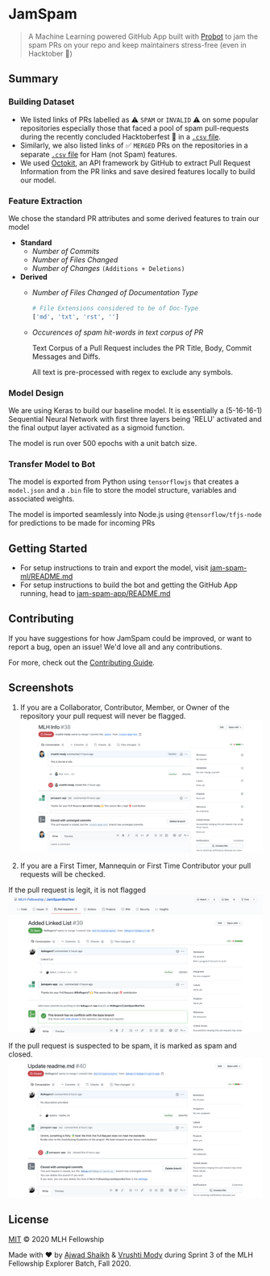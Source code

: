 # JamSpam

> A Machine Learning powered GitHub App built with [Probot](https://github.com/probot/probot) to jam the spam PRs on your repo and keep maintainers stress-free (even in Hacktober 🎃)

## Summary

### Building Dataset

- We listed links of PRs labelled as ⚠ `SPAM` or `INVALID` ⚠ on some popular repositories especially those that faced a pool of spam pull-requests during the recently concluded Hacktoberfest 🎃 in a [`.csv` file](jam-spam-ml/data/spam.csv).
- Similarly, we also listed links of ✅ `MERGED` PRs on the repositories in a separate [`.csv` file](jam-spam-ml/data/ham.csv) for Ham (not Spam) features.
- We used [Octokit](https://octokit.github.io/), an API framework by GitHub to extract Pull Request Information from the PR links and save desired features locally to build our model.

### Feature Extraction

We chose the standard PR attributes and some derived features to train our model

- **Standard**
    - *Number of Commits*
    - *Number of Files Changed*
    - *Number of Changes* `(Additions + Deletions)`
- **Derived**
    - *Number of Files Changed of Documentation Type*
        ```py
        # File Extensions considered to be of Doc-Type 
        ['md', 'txt', 'rst', '']
        ```
    - *Occurences of spam hit-words in text corpus of PR*
        
        Text Corpus of a Pull Request includes the PR Title, Body, Commit Messages and Diffs.

        All text is pre-processed with regex to exclude any symbols.

### Model Design 

We are using Keras to build our baseline model. It is essentially a (5-16-16-1) Sequential Neural Network with first three layers being 'RELU' activated and the final output layer activated as a sigmoid function.

The model is run over 500 epochs with a unit batch size.

### Transfer Model to Bot

The model is exported from Python using `tensorflowjs` that creates a `model.json` and a `.bin` file to store the model structure, variables and associated weights.

The model is imported seamlessly into Node.js using `@tensorflow/tfjs-node` for predictions to be made for incoming PRs

## Getting Started

- For setup instructions to train and export the model, visit [jam-spam-ml/README.md](jam-spam-ml/README.md)
- For setup instructions to build the bot and getting the GitHub App running, head to [jam-spam-app/README.md]([jam-spam-app/README.md])

## Contributing

If you have suggestions for how JamSpam could be improved, or want to report a bug, open an issue! We'd love all and any contributions.

For more, check out the [Contributing Guide](CONTRIBUTING.md).

## Screenshots

1. If you are a Collaborator, Contributor, Member, or Owner of the repository your pull request will never be flagged.
![Ham PR](/Screenshots/ham.png)


2. If you are a First Timer, Mannequin or First Time Contributor your pull requests will be checked.


If the pull request is legit, it is not flagged
![Ham PR](/Screenshots/ham2.png)


If the pull request is suspected to be spam, it is marked as spam and closed.
![Spam PR](/Screenshots/spam.png)

## License

[MIT](LICENSE) © 2020 MLH Fellowship

Made with :heart: by [Ajwad Shaikh](https://github.com/ajwad-shaikh) & [Vrushti Mody](https://github.com/vrushti-mody) during Sprint 3 of the MLH Fellowship Explorer Batch, Fall 2020.
